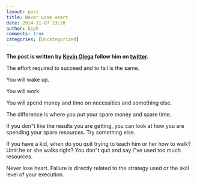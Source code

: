 ```yaml
---
layout: post
title: Never Lose Heart
date: 2014-11-07 13:20
author: biph
comments: true
categories: [Uncategorized]
---
```

<p><strong>The post is written by <a href="http://kevinolega.com">Kevin Olega</a> follow him on <a href="http://twitter.com/kevinolega">twitter</a>.</strong></p>
<p>The effort required to succeed and to fail is the same.</p>
<p>You will wake up. </p>
<p>You will work.</p>
<p>You will spend money and time on necessities and something else.</p>
<p>The difference is where you put your spare money and spare time.</p>
<p>If you don"t like the results you are getting, you can look at how you are spending your spare resources. Try something  else.</p>
<p>If you have a kid, when do you quit trying to teach him or her how to walk? Until he or she walks right? You don"t quit and say I"ve used too much resources. </p>
<p>Never lose heart. Failure is directly related to the strategy used or the skill level of your execution.</p>

